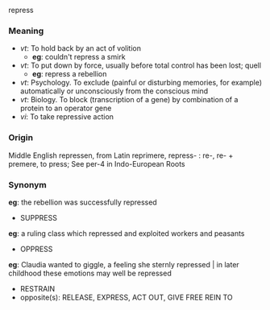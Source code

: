 repress
### Meaning
+ _vt_: To hold back by an act of volition
    + __eg__: couldn't repress a smirk
+ _vt_: To put down by force, usually before total control has been lost; quell
    + __eg__: repress a rebellion
+ _vt_: Psychology. To exclude (painful or disturbing memories, for example) automatically or unconsciously from the conscious mind
+ _vt_: Biology. To block (transcription of a gene) by combination of a protein to an operator gene
+ _vi_: To take repressive action

### Origin

Middle English repressen, from Latin reprimere, repress- : re-, re- + premere, to press; See per-4 in Indo-European Roots

### Synonym

__eg__: the rebellion was successfully repressed

+ SUPPRESS

__eg__: a ruling class which repressed and exploited workers and peasants

+ OPPRESS

__eg__: Claudia wanted to giggle, a feeling she sternly repressed | in later childhood these emotions may well be repressed

+ RESTRAIN
+ opposite(s): RELEASE, EXPRESS, ACT OUT, GIVE FREE REIN TO


